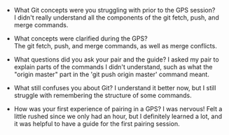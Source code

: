 * What Git concepts were you struggling with prior to the GPS session?  
I didn't really understand all the components of the git fetch, push, and merge commands.

* What concepts were clarified during the GPS?  
The git fetch, push, and merge commands, as well as merge conflicts.

* What questions did you ask your pair and the guide?
I asked my pair to explain parts of the commands I didn't understand, such as what the "origin master" part in the 'git push origin master' command meant. 

* What still confuses you about Git?
I understand it better now, but I still struggle with remembering the structure of some commands.

* How was your first experience of pairing in a GPS?
I was nervous! Felt a little rushed since we only had an hour, but I definitely learned a lot, and it was helpful to have a guide for the first pairing session. 